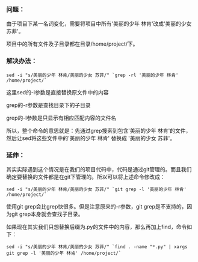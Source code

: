 ### 问题：

由于项目下某一名词变化，需要将项目中所有'美丽的少年 林肯'改成'美丽的少女 苏菲'。

项目中的所有文件及子目录都在目录/home/project/下。

### 解决办法：

```
sed -i "s/美丽的少年 林肯/美丽的少女 苏菲/" `grep -rl '美丽的少年 林肯' /home/project/`
```

这里sed的-i参数是直接替换原文件中的内容

grep的-r参数是查找目录下的子目录

grep的-l参数是只显示有相应匹配内容的文件名

所以，整个命令的意思就是：先通过grep搜索到包含'美丽的少年 林肯'的文件，然后让sed将这些文件中的'美丽的少年 林肯' 替换成 '美丽的少女 苏菲'。

### 延伸：

其实实际遇到这个情况是在我们的项目代码中，代码是通过git管理的。而且我们确定要替换的文件都是在git下管理的。所以可以将上述命令修改成：

```
sed -i "s/美丽的少年 林肯/美丽的少女 苏菲/" `git grep -l '美丽的少年 林肯' /home/project/`
```

使用git grep会比grep快很多。但是注意原来的-r参数，git grep是不支持的，因为git grep本身就会查找子目录。

如果现在其实我们只想替换后缀为.py的文件中的内容，那么再加上find，命令如下：

```
sed -i "s/美丽的少年 林肯/美丽的少女 苏菲/" `find . -name "*.py" | xargs git grep -l '美丽的少年 林肯' /home/project/`
```

